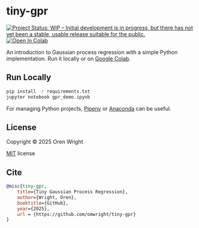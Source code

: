 # tiny-gpr
[![Project Status: WIP – Initial development is in progress, but there has not yet been a stable, usable release suitable for the public.](https://www.repostatus.org/badges/latest/wip.svg)](https://www.repostatus.org/#wip)
[![Open In Colab](https://colab.research.google.com/assets/colab-badge.svg)](https://colab.research.google.com/github/omwright/tiny-gpr/blob/master/gpr_demo.ipynb)

An introduction to Gaussian process regression with a simple Python implementation. Run it locally or on [Google Colab](https://colab.research.google.com/github/omwright/tiny-gpr/blob/master/gpr_demo.ipynb).

## Run Locally

```bash
pip install -r requirements.txt
jupyter notebook gpr_demo.ipynb
```

For managing Python projects, [Pipenv](https://pipenv-fork.readthedocs.io/en/latest/) or [Anaconda](https://docs.anaconda.com/free/anaconda/) can be useful.

## License

Copyright © 2025 Oren Wright

[MIT](https://choosealicense.com/licenses/mit/) license

## Cite

```bibtex
@misc{tiny-gpr,
    title={Tiny Gaussian Process Regression},
    author={Wright, Oren},
    booktitle={GitHub},
    year={2025},
    url = {https://github.com/omwright/tiny-gpr}
}
```